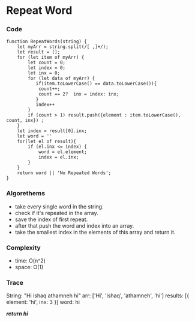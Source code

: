 # Repeat Word
### Code
```
function RepeatWords(string) {
    let myArr = string.split(/[ ,]+/);
    let result = [];
    for (let item of myArr) {
        let count = 0;
        let index = 0;
        let inx = 0;
        for (let data of myArr) {
           if(item.toLowerCase() == data.toLowerCase()){
            count++;
            count == 2?  inx = index: inx;
           } 
           index++
        }
        if (count > 1) result.push({element : item.toLowerCase(), count, inx}) ;
    }
    let index = result[0].inx;
    let word = ''
    for(let el of result){
        if (el.inx <= index) {
            word = el.element;
            index = el.inx;
        }
    }
    return word || 'No Repeated Words';
}
```
### Algorethems
- take every single word in the string.
- check if it's repeated in the array.
- save the index of first repeat.
- after that push the word and index into an array.
- take the smallest index in the elements of this array and return it.

### Complexity
* time: O(n^2)
* space: O(1)

### Trace
String: "Hi ishaq athamneh hi"
arr: ['Hi', 'ishaq', 'athamneh', 'hi']
results: [{
    element: 'hi',
    inx: 3
}]
word: hi

***return hi***